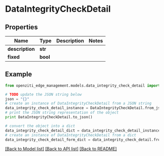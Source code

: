 # DataIntegrityCheckDetail


## Properties
Name | Type | Description | Notes
------------ | ------------- | ------------- | -------------
**description** | **str** |  | 
**fixed** | **bool** |  | 

## Example

```python
from openziti_edge_management.models.data_integrity_check_detail import DataIntegrityCheckDetail

# TODO update the JSON string below
json = "{}"
# create an instance of DataIntegrityCheckDetail from a JSON string
data_integrity_check_detail_instance = DataIntegrityCheckDetail.from_json(json)
# print the JSON string representation of the object
print DataIntegrityCheckDetail.to_json()

# convert the object into a dict
data_integrity_check_detail_dict = data_integrity_check_detail_instance.to_dict()
# create an instance of DataIntegrityCheckDetail from a dict
data_integrity_check_detail_form_dict = data_integrity_check_detail.from_dict(data_integrity_check_detail_dict)
```
[[Back to Model list]](../README.md#documentation-for-models) [[Back to API list]](../README.md#documentation-for-api-endpoints) [[Back to README]](../README.md)


